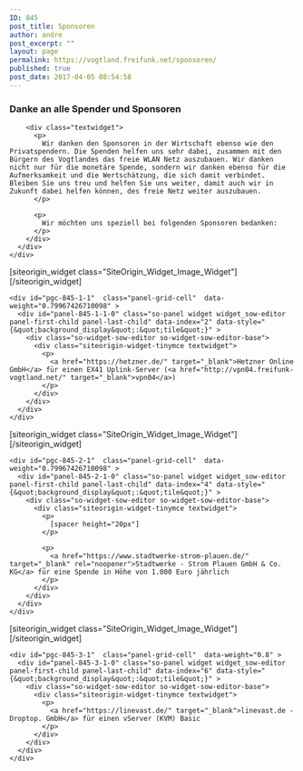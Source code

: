 ```yaml
---
ID: 845
post_title: Sponsoren
author: andre
post_excerpt: ""
layout: page
permalink: https://vogtland.freifunk.net/sponsoren/
published: true
post_date: 2017-04-05 08:54:58
---
```

<div id="pl-845"  class="panel-layout" >
  <div id="pg-845-0"  class="panel-grid panel-no-style" >
    <div id="pgc-845-0-0"  class="panel-grid-cell"  data-weight="1" >
      <div id="panel-845-0-0-0" class="so-panel widget widget_text panel-first-child panel-last-child" data-index="0" data-style="{&quot;background_display&quot;:&quot;tile&quot;}" >
        <h3 class="widget-title">
          Danke an alle Spender und Sponsoren
        </h3>
        
        <div class="textwidget">
          <p>
            Wir danken den Sponsoren in der Wirtschaft ebenso wie den Privatspendern. Die Spenden helfen uns sehr dabei, zusammen mit den Bürgern des Vogtlandes das freie WLAN Netz auszubauen. Wir danken nicht nur für die monetäre Spende, sondern wir danken ebenso für die Aufmerksamkeit und die Wertschätzung, die sich damit verbindet. Bleiben Sie uns treu und helfen Sie uns weiter, damit auch wir in Zukunft dabei helfen können, des freie Netz weiter auszubauen.
          </p>
          
          <p>
            Wir möchten uns speziell bei folgenden Sponsoren bedanken:
          </p>
        </div>
      </div>
    </div>
  </div>
  
  <div id="pg-845-1"  class="panel-grid panel-no-style" >
    <div id="pgc-845-1-0"  class="panel-grid-cell"  data-weight="0.20032573289902" >
      <div id="panel-845-1-0-0" class="so-panel widget widget_sow-image panel-first-child panel-last-child" data-index="1" data-style="{&quot;background_display&quot;:&quot;tile&quot;}" >
        [siteorigin_widget class="SiteOrigin_Widget_Image_Widget"]<input type="hidden" value="{&quot;instance&quot;:{&quot;image&quot;:847,&quot;image_fallback&quot;:&quot;&quot;,&quot;size&quot;:&quot;full&quot;,&quot;align&quot;:&quot;default&quot;,&quot;title&quot;:&quot;&quot;,&quot;title_position&quot;:&quot;hidden&quot;,&quot;alt&quot;:&quot;Hetzner&quot;,&quot;url&quot;:&quot;https:\/\/hetzner.de\/&quot;,&quot;new_window&quot;:true,&quot;bound&quot;:true,&quot;full_width&quot;:true,&quot;_sow_form_id&quot;:&quot;58d3ef48a2b05&quot;},&quot;args&quot;:{&quot;before_widget&quot;:&quot;<div id=\&quot;panel-845-1-0-0\&quot; class=\&quot;so-panel widget widget_sow-image panel-first-child panel-last-child\&quot; data-index=\&quot;1\&quot; data-style=\&quot;{&quot;background_display&quot;:&quot;tile&quot;}\&quot; >&quot;,&quot;after_widget&quot;:&quot;<\/div>&quot;,&quot;before_title&quot;:&quot;<h3 class=\&quot;widget-title\&quot;>&quot;,&quot;after_title&quot;:&quot;<\/h3>&quot;,&quot;widget_id&quot;:&quot;widget-1-0-0&quot;}}" />[/siteorigin_widget]
      </div>
    </div>
    
    <div id="pgc-845-1-1"  class="panel-grid-cell"  data-weight="0.79967426710098" >
      <div id="panel-845-1-1-0" class="so-panel widget widget_sow-editor panel-first-child panel-last-child" data-index="2" data-style="{&quot;background_display&quot;:&quot;tile&quot;}" >
        <div class="so-widget-sow-editor so-widget-sow-editor-base">
          <div class="siteorigin-widget-tinymce textwidget">
            <p>
              <a href="https://hetzner.de/" target="_blank">Hetzner Online GmbH</a> für einen EX41 Uplink-Server (<a href="http://vpn04.freifunk-vogtland.net/" target="_blank">vpn04</a>)
            </p>
          </div>
        </div>
      </div>
    </div>
  </div>
  
  <div id="pg-845-2"  class="panel-grid panel-no-style"  data-style="{&quot;background_display&quot;:&quot;tile&quot;,&quot;cell_alignment&quot;:&quot;flex-start&quot;}" >
    <div id="pgc-845-2-0"  class="panel-grid-cell"  data-weight="0.20032573289902" >
      <div id="panel-845-2-0-0" class="so-panel widget widget_sow-image panel-first-child panel-last-child" data-index="3" data-style="{&quot;widget_css&quot;:&quot;width: 60px&quot;,&quot;background_display&quot;:&quot;tile&quot;}" >
        <div class="panel-widget-style panel-widget-style-for-845-2-0-0" >
          [siteorigin_widget class="SiteOrigin_Widget_Image_Widget"]<input type="hidden" value="{&quot;instance&quot;:{&quot;image&quot;:882,&quot;image_fallback&quot;:&quot;&quot;,&quot;size&quot;:&quot;full&quot;,&quot;align&quot;:&quot;default&quot;,&quot;title&quot;:&quot;&quot;,&quot;title_position&quot;:&quot;hidden&quot;,&quot;alt&quot;:&quot;&quot;,&quot;url&quot;:&quot;https:\/\/www.stadtwerke-strom-plauen.de\/&quot;,&quot;new_window&quot;:true,&quot;bound&quot;:true,&quot;_sow_form_id&quot;:&quot;596dad0e704cb&quot;,&quot;_sow_form_timestamp&quot;:&quot;1522236841800&quot;,&quot;full_width&quot;:false},&quot;args&quot;:{&quot;before_widget&quot;:&quot;<div id=\&quot;panel-845-2-0-0\&quot; class=\&quot;so-panel widget widget_sow-image panel-first-child panel-last-child\&quot; data-index=\&quot;3\&quot; data-style=\&quot;{&quot;widget_css&quot;:&quot;width: 60px&quot;,&quot;background_display&quot;:&quot;tile&quot;}\&quot; ><div class=\&quot;panel-widget-style panel-widget-style-for-845-2-0-0\&quot; >&quot;,&quot;after_widget&quot;:&quot;<\/div><\/div>&quot;,&quot;before_title&quot;:&quot;<h3 class=\&quot;widget-title\&quot;>&quot;,&quot;after_title&quot;:&quot;<\/h3>&quot;,&quot;widget_id&quot;:&quot;widget-2-0-0&quot;}}" />[/siteorigin_widget]
        </div>
      </div>
    </div>
    
    <div id="pgc-845-2-1"  class="panel-grid-cell"  data-weight="0.79967426710098" >
      <div id="panel-845-2-1-0" class="so-panel widget widget_sow-editor panel-first-child panel-last-child" data-index="4" data-style="{&quot;background_display&quot;:&quot;tile&quot;}" >
        <div class="so-widget-sow-editor so-widget-sow-editor-base">
          <div class="siteorigin-widget-tinymce textwidget">
            <p>
              [spacer height="20px"]
            </p>
            
            <p>
              <a href="https://www.stadtwerke-strom-plauen.de/" target="_blank" rel="noopener">Stadtwerke - Strom Plauen GmbH & Co. KG</a> für eine Spende in Höhe von 1.000 Euro jährlich
            </p>
          </div>
        </div>
      </div>
    </div>
  </div>
  
  <div id="pg-845-3"  class="panel-grid panel-no-style"  data-style="{&quot;background_display&quot;:&quot;tile&quot;,&quot;cell_alignment&quot;:&quot;flex-start&quot;}" >
    <div id="pgc-845-3-0"  class="panel-grid-cell"  data-style="{&quot;background_display&quot;:&quot;tile&quot;,&quot;vertical_alignment&quot;:&quot;auto&quot;}"  data-weight="0.2" >
      <div id="panel-845-3-0-0" class="so-panel widget widget_sow-image panel-first-child panel-last-child" data-index="5" data-style="{&quot;background_display&quot;:&quot;tile&quot;}" >
        [siteorigin_widget class="SiteOrigin_Widget_Image_Widget"]<input type="hidden" value="{&quot;instance&quot;:{&quot;image&quot;:968,&quot;image_fallback&quot;:&quot;&quot;,&quot;size&quot;:&quot;full&quot;,&quot;align&quot;:&quot;center&quot;,&quot;title&quot;:&quot;&quot;,&quot;title_position&quot;:&quot;hidden&quot;,&quot;alt&quot;:&quot;linevast.de - Droptop GmbH&quot;,&quot;url&quot;:&quot;https:\/\/linevast.de&quot;,&quot;new_window&quot;:true,&quot;bound&quot;:true,&quot;_sow_form_id&quot;:&quot;5abb7d53ebe1a&quot;,&quot;_sow_form_timestamp&quot;:&quot;1522236966808&quot;,&quot;full_width&quot;:false},&quot;args&quot;:{&quot;before_widget&quot;:&quot;<div id=\&quot;panel-845-3-0-0\&quot; class=\&quot;so-panel widget widget_sow-image panel-first-child panel-last-child\&quot; data-index=\&quot;5\&quot; data-style=\&quot;{&quot;background_display&quot;:&quot;tile&quot;}\&quot; >&quot;,&quot;after_widget&quot;:&quot;<\/div>&quot;,&quot;before_title&quot;:&quot;<h3 class=\&quot;widget-title\&quot;>&quot;,&quot;after_title&quot;:&quot;<\/h3>&quot;,&quot;widget_id&quot;:&quot;widget-3-0-0&quot;}}" />[/siteorigin_widget]
      </div>
    </div>
    
    <div id="pgc-845-3-1"  class="panel-grid-cell"  data-weight="0.8" >
      <div id="panel-845-3-1-0" class="so-panel widget widget_sow-editor panel-first-child panel-last-child" data-index="6" data-style="{&quot;background_display&quot;:&quot;tile&quot;}" >
        <div class="so-widget-sow-editor so-widget-sow-editor-base">
          <div class="siteorigin-widget-tinymce textwidget">
            <p>
              <a href="https://linevast.de/" target="_blank">linevast.de - Droptop. GmbH</a> für einen vServer (KVM) Basic
            </p>
          </div>
        </div>
      </div>
    </div>
  </div>
</div>